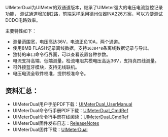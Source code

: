 UIMeterDual为UIMeter的双通道版本，继承了UIMeter强大的电压电流监控记录功能，
测试通道增加到2路，前端采样采用德州仪器INA226方案，可以方便测试DCDC电路效率。

主要特性如下：

- 测量范围宽，电压高达36V，电流正负10A，两个通道。
- 使用8MB FLASH记录离线数据，支持`16384*8`条离线数据记录与导出。
- 独特的串口命令行界面，可以查看设置各种参数。
- 电流支持高端、低端测量，检流电阻共模电压高达36V，支持真四线测量。
- 可外接蓝牙模块，支持无线联机。
- 电压电流全软件校准，提供校准命令。

## 资料汇总：

- UIMeterDual用户手册PDF下载：[UIMeterDual_UserManual](DOC/UIMeterDual_UserManual_v19.6.18.pdf)
- UIMeterDual命令行手册PDF下载：[UIMeterDual_CmdRef](DOC/UIMeterDual_CmdRef_v19.6.19.pdf)
- UIMeterDual命令行手册在线阅读：[UIMeterDual_CmdRef](DOC/UIMeterDual_CmdRef.md)
- UIMeterDual固件发布日志：[ReleaseNotes](FW/ReleaseNotes.md)
- UIMeterDual固件下载：[UIMeterDual](FW/UIMeterDual_v19.6.19.hex)
